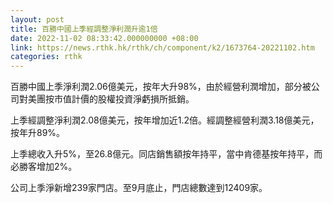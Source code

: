 ```yaml
---
layout: post
title: 百勝中國上季經調整淨利潤升逾1倍
date: 2022-11-02 08:33:42.000000000 +08:00
link: https://news.rthk.hk/rthk/ch/component/k2/1673764-20221102.htm
categories: rthk
---
```


百勝中國上季淨利潤2.06億美元，按年大升98%，由於經營利潤增加，部分被公司對美團按市值計價的股權投資淨虧損所抵銷。

上季經調整淨利潤2.08億美元，按年增加近1.2倍。經調整經營利潤3.18億美元，按年升89%。

上季總收入升5%，至26.8億元。同店銷售額按年持平，當中肯德基按年持平，而必勝客增加2%。

公司上季淨新增239家門店。至9月底止，門店總數達到12409家。
